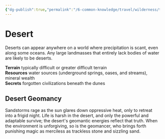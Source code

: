 ```yaml
---
{"dg-publish":true,"permalink":"/6-common-knowledge/travel/wilderness/terrain-types/desert/"}
---
```


# Desert

Deserts can appear anywhere on a world where precipitation is scant, even along some oceans. Any large landmasses that entirely lack bodies of water are likely to be deserts.

**Terrain** typically difficult or greater difficult terrain  
**Resources** water sources (underground springs, oases, and streams), mineral wealth  
**Secrets** forgotten civilizations beneath the dunes

## Desert Geomancy 

Sandstorms rage as the sun glares down oppressive heat, only to retreat into a frigid night. Life is harsh in the desert, and only the powerful and adaptable survive; the desert's geomantic energies reflect that truth. When the environment is unforgiving, so is the geomancer, who brings forth punishing magic as merciless as trackless stone and sizzling sand.